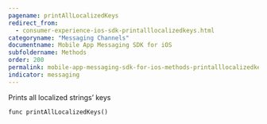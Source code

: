 ```yaml
---
pagename: printAllLocalizedKeys
redirect_from:
  - consumer-experience-ios-sdk-printalllocalizedkeys.html
categoryname: "Messaging Channels"
documentname: Mobile App Messaging SDK for iOS
subfoldername: Methods
order: 200
permalink: mobile-app-messaging-sdk-for-ios-methods-printalllocalizedkeys.html
indicator: messaging
---
```


Prints all localized strings’ keys

`func printAllLocalizedKeys()`

